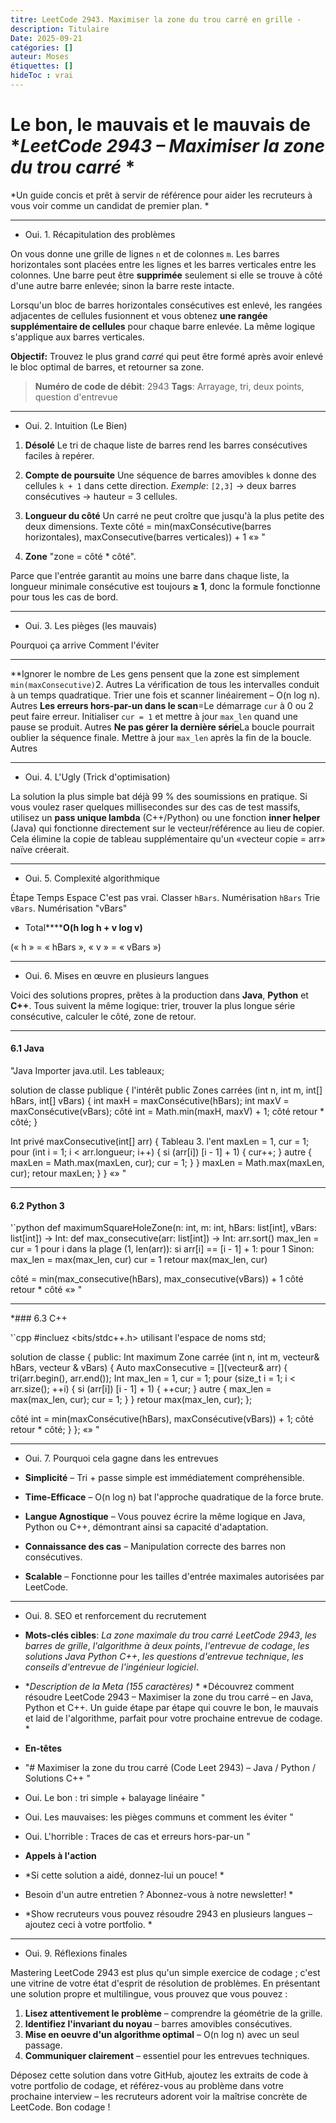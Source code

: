 ```yaml
---
titre: LeetCode 2943. Maximiser la zone du trou carré en grille -
description: Titulaire
Date: 2025-09-21
catégories: []
auteur: Moses
étiquettes: []
hideToc : vrai
---
```

# Le bon, le mauvais et le mauvais de **LeetCode 2943 – Maximiser la zone du trou carré* *
*Un guide concis et prêt à servir de référence pour aider les recruteurs à vous voir comme un candidat de premier plan. *

---

- Oui. 1. Récapitulation des problèmes

On vous donne une grille de lignes `n` et de colonnes `m`.
Les barres horizontales sont placées entre les lignes et les barres verticales entre les colonnes.
Une barre peut être **supprimée** seulement si elle se trouve à côté d'une autre barre enlevée; sinon la barre reste intacte.

Lorsqu'un bloc de barres horizontales consécutives est enlevé, les rangées adjacentes de cellules fusionnent et vous obtenez **une rangée supplémentaire de cellules** pour chaque barre enlevée.
La même logique s'applique aux barres verticales.

**Objectif:**
Trouvez le plus grand *carré* qui peut être formé après avoir enlevé le bloc optimal de barres, et retourner sa zone.

> **Numéro de code de débit**: 2943
> **Tags**: Arrayage, tri, deux points, question d'entrevue

---

- Oui. 2. Intuition (Le Bien)

1. **Désolé**
Le tri de chaque liste de barres rend les barres consécutives faciles à repérer.

2. **Compte de poursuite**
Une séquence de barres amovibles `k` donne des cellules `k + 1` dans cette direction.
*Exemple*: `[2,3]` → deux barres consécutives → hauteur = 3 cellules.

3. **Longueur du côté**
Un carré ne peut croître que jusqu'à la plus petite des deux dimensions.
Texte
côté = min(maxConsécutive(barres horizontales),
maxConsecutive(barres verticales)) + 1
«» "

4. **Zone**
"zone = côté * côté".

Parce que l'entrée garantit au moins une barre dans chaque liste, la longueur minimale consécutive est toujours **≥ 1**, donc la formule fonctionne pour tous les cas de bord.

---

- Oui. 3. Les pièges (les mauvais)

Pourquoi ça arrive Comment l'éviter
-- -- -- -- -- -- -- --
**Ignorer le nombre de Les gens pensent que la zone est simplement `min(maxConsecutive)`2. Autres
La vérification de tous les intervalles conduit à un temps quadratique. Trier une fois et scanner linéairement – O(n log n). Autres
**Les erreurs hors-par-un dans le scan**=Le démarrage `cur` à 0 ou 2 peut faire erreur. Initialiser `cur = 1` et mettre à jour `max_len` quand une pause se produit. Autres
**Ne pas gérer la dernière série**La boucle pourrait oublier la séquence finale. Mettre à jour `max_len` après la fin de la boucle. Autres

---

- Oui. 4. L'Ugly (Trick d'optimisation)

La solution la plus simple bat déjà 99 % des soumissions en pratique.
Si vous voulez raser quelques millisecondes sur des cas de test massifs, utilisez un **pass unique lambda** (C++/Python) ou une fonction **inner helper** (Java) qui fonctionne directement sur le vecteur/référence au lieu de copier.
Cela élimine la copie de tableau supplémentaire qu'un «vecteur<int> copie = arr» naïve créerait.

---

- Oui. 5. Complexité algorithmique

Étape Temps Espace
C'est pas vrai.
Classer `hBars`.
Numérisation `hBars`
Trie `vBars`.
Numérisation "vBars"
* Total******O(h log h + v log v)**

(« h » = « hBars », « v » = « vBars »)

---

- Oui. 6. Mises en œuvre en plusieurs langues

Voici des solutions propres, prêtes à la production dans **Java**, **Python** et **C++**.
Tous suivent la même logique: trier, trouver la plus longue série consécutive, calculer le côté, zone de retour.

---

#### 6.1 Java

"Java
Importer java.util. Les tableaux;

solution de classe publique {
l'intérêt public Zones carrées (int n, int m, int[] hBars, int[] vBars) {
int maxH = maxConsécutive(hBars);
int maxV = maxConsécutive(vBars);
côté int = Math.min(maxH, maxV) + 1;
côté retour * côté;
}

Int privé maxConsecutive(int[] arr) {
Tableau 3.
l'ent maxLen = 1, cur = 1;
pour (int i = 1; i < arr.longueur; i++) {
si (arr[i]) [i - 1] + 1) {
cur++;
} autre {
maxLen = Math.max(maxLen, cur);
cur = 1;
}
}
maxLen = Math.max(maxLen, cur);
retour maxLen;
}
}
«» "

---

#### 6.2 Python 3

'`python
def maximumSquareHoleZone(n: int, m: int, hBars: list[int], vBars: list[int]) -> Int:
def max_consecutive(arr: list[int]) -> Int:
arr.sort()
max_len = cur = 1
pour i dans la plage (1, len(arr)):
si arr[i] == [i - 1] + 1:
pour 1
Sinon:
max_len = max(max_len, cur)
cur = 1
retour max(max_len, cur)

côté = min(max_consecutive(hBars), max_consecutive(vBars)) + 1
côté retour * côté
«» "

---

*### 6.3 C++

'`cpp
#incluez <bits/stdc++.h>
utilisant l'espace de noms std;

solution de classe {
public:
Int maximum Zone carrée (int n, int m, vecteur<int>& hBars, vecteur <int>& vBars) {
Auto maxConsecutive = [](vecteur<int>& arr) {
tri(arr.begin(), arr.end());
Int max_len = 1, cur = 1;
pour (size_t i = 1; i < arr.size(); ++i) {
si (arr[i]) [i - 1] + 1) {
++cur;
} autre {
max_len = max(max_len, cur);
cur = 1;
}
}
retour max(max_len, cur);
};

côté int = min(maxConsécutive(hBars), maxConsécutive(vBars)) + 1;
côté retour * côté;
}
};
«» "

---

- Oui. 7. Pourquoi cela gagne dans les entrevues

- **Simplicité** – Tri + passe simple est immédiatement compréhensible.
- **Time‐Efficace** – O(n log n) bat l'approche quadratique de la force brute.
- **Langue Agnostique** – Vous pouvez écrire la même logique en Java, Python ou C++, démontrant ainsi sa capacité d'adaptation.
- **Connaissance des cas** – Manipulation correcte des barres non consécutives.
- **Scalable** – Fonctionne pour les tailles d'entrée maximales autorisées par LeetCode.

---

- Oui. 8. SEO et renforcement du recrutement

- **Mots-clés cibles**:
*La zone maximale du trou carré* *LeetCode 2943*, *les barres de grille*, *l'algorithme à deux points*, *l'entrevue de codage*, *les solutions Java Python C++*, *les questions d'entrevue technique*, *les conseils d'entrevue de l'ingénieur logiciel*.

- **Description de la Meta (155 caractères)* *
*Découvrez comment résoudre LeetCode 2943 – Maximiser la zone du trou carré – en Java, Python et C++. Un guide étape par étape qui couvre le bon, le mauvais et laid de l'algorithme, parfait pour votre prochaine entrevue de codage. *

- **En-têtes**
- "# Maximiser la zone du trou carré (Code Leet 2943) – Java / Python / Solutions C++ "
- Oui. Le bon : tri simple + balayage linéaire "
- Oui. Les mauvaises: les pièges communs et comment les éviter "
- Oui. L'horrible : Traces de cas et erreurs hors-par-un "

- **Appels à l'action**
- *Si cette solution a aidé, donnez-lui un pouce! *
- Besoin d'un autre entretien ? Abonnez-vous à notre newsletter! *
- *Show recruteurs vous pouvez résoudre 2943 en plusieurs langues – ajoutez ceci à votre portfolio. *

---

- Oui. 9. Réflexions finales

Mastering LeetCode 2943 est plus qu'un simple exercice de codage ; c'est une vitrine de votre état d'esprit de résolution de problèmes. En présentant une solution propre et multilingue, vous prouvez que vous pouvez :

1. **Lisez attentivement le problème** – comprendre la géométrie de la grille.
2. **Identifiez l'invariant du noyau** – barres amovibles consécutives.
3. **Mise en oeuvre d'un algorithme optimal** – O(n log n) avec un seul passage.
4. **Communiquer clairement** – essentiel pour les entrevues techniques.

Déposez cette solution dans votre GitHub, ajoutez les extraits de code à votre portfolio de codage, et référez-vous au problème dans votre prochaine interview – les recruteurs adorent voir la maîtrise concrète de LeetCode. Bon codage !